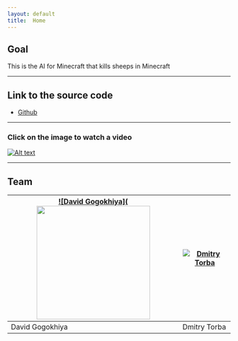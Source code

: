 ```yaml
---
layout: default
title:  Home
---
```


## Goal ##

This is the AI for Minecraft that kills sheeps in Minecraft

---

## Link to the source code ##

- [Github](https://github.com/DavidZizu/killasheep)

---

### Click on the image to watch a video ###
[![Alt text](https://gogokhiya.com/tmp/no_sheep.jpg)](https://www.youtube.com/watch?v=0JRb0W9_VHU&feature=youtu.be)

---

## Team

[![David Gogokhiya](<img src="https://gogokhiya.com/tmp/my_image.jpg" width="256px" height="256px" />](https://github.com/DavidZizu) | [![Dmitry Torba](https://torba.me/images/photo.jpg)](https://github.com/dtorba)
---|---
David Gogokhiya | Dmitry Torba

